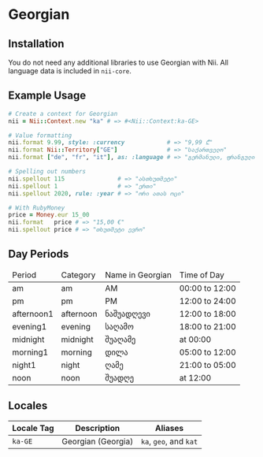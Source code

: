 <!-- This file has been generated. Source: languages/_template.md.erb -->

# Georgian

## Installation

You do not need any additional libraries to use Georgian with Nii.
All language data is included in `nii-core`.

## Example Usage

``` ruby
# Create a context for Georgian
nii = Nii::Context.new "ka" # => #<Nii::Context:ka-GE>

# Value formatting
nii.format 9.99, style: :currency            # => "9,99 ₾"
nii.format Nii::Territory["GE"]              # => "საქართველო"
nii.format ["de", "fr", "it"], as: :language # => "გერმანული, ფრანგული და იტალიური"

# Spelling out numbers
nii.spellout 115               # => "ას­თხუთმეტი"
nii.spellout 1                 # => "ერთი"
nii.spellout 2020, rule: :year # => "ორი ათას ოცი"

# With RubyMoney
price = Money.eur 15_00
nii.format   price # => "15,00 €"
nii.spellout price # => "თხუთმეტი ევრო"
```

## Day Periods


<table>
  <thead>
    <tr>
      <td>Period</td>
      <td>Category</td>
      <td>Name in Georgian</td>
      <td>Time of Day</td>
    </tr>
  </thead>
  <tbody>
    <tr>
      <td>am</td>
      <td>am</td>
      <td>AM</td>
      <td>00:00 to 12:00</td>
    </tr>
    <tr>
      <td>pm</td>
      <td>pm</td>
      <td>PM</td>
      <td>12:00 to 24:00</td>
    </tr>
    <tr>
      <td>afternoon1</td>
      <td>afternoon</td>
      <td>ნაშუადღევი</td>
      <td>12:00 to 18:00</td>
    </tr>
    <tr>
      <td>evening1</td>
      <td>evening</td>
      <td>საღამო</td>
      <td>18:00 to 21:00</td>
    </tr>
    <tr>
      <td>midnight</td>
      <td>midnight</td>
      <td>შუაღამე</td>
      <td>at 00:00</td>
    </tr>
    <tr>
      <td>morning1</td>
      <td>morning</td>
      <td>დილა</td>
      <td>05:00 to 12:00</td>
    </tr>
    <tr>
      <td>night1</td>
      <td>night</td>
      <td>ღამე</td>
      <td>21:00 to 05:00</td>
    </tr>
    <tr>
      <td>noon</td>
      <td>noon</td>
      <td>შუადღე</td>
      <td>at 12:00</td>
    </tr>
  </tbody>
</table>



## Locales

<table>
  <thead>
    <tr>
      <th>Locale Tag</th>
      <th>Description</th>
      <th>Aliases</th>
    </tr>
  </thead>
  <tbody>
    <tr>
      <td><code>ka-GE</code></td>
      <td>Georgian (Georgia)</td>
      <td><code>ka</code>, <code>geo</code>, and <code>kat</code></td>
    </tr>
  </tbody>
</table>

